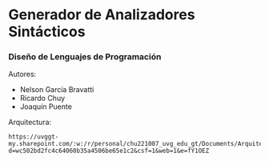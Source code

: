 # Generador de Analizadores Sintácticos

### Diseño de Lenguajes de Programación

Autores:
- Nelson García Bravatti 
- Ricardo Chuy
- Joaquín Puente

Arquitectura:

```
https://uvggt-my.sharepoint.com/:w:/r/personal/chu221007_uvg_edu_gt/Documents/Arquitectura%20de%20Generador%20de%20Nalizadores%20Sint%C3%A1cticos.docx?d=wc502bd2fc4c64060b35a4506be65e1c2&csf=1&web=1&e=fY1OEZ
```
